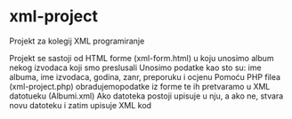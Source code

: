 # xml-project
Projekt za kolegij XML programiranje

Projekt se sastoji od HTML forme (xml-form.html) u koju unosimo album nekog izvodaca koji smo preslusali
Unosimo podatke kao sto su: ime albuma, ime izvodaca, godina, zanr, preporuku i ocjenu
Pomoću PHP filea (xml-project.php) obradujemopodatke iz forme te ih pretvaramo u XML datotueku (Albumi.xml)
Ako datoteka postoji upisuje u nju, a ako ne, stvara novu datoteku i zatim upisuje XML kod
